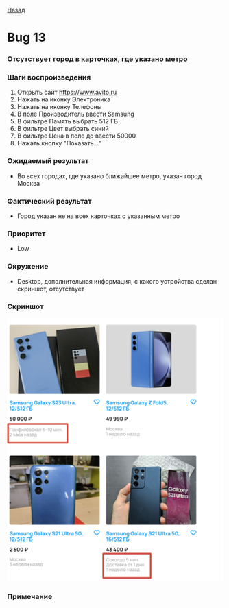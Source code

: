 [Назад](../BUGS.md)

# Bug 13

### Отсутствует город в карточках, где указано метро

### Шаги воспроизведения

1. Открыть сайт https://www.avito.ru  
2. Нажать на иконку Электроника  
3. Нажать на иконку Телефоны  
4. В поле Производитель ввести Samsung  
5. В фильтре Память выбрать 512 ГБ  
6. В фильтре Цвет выбрать синий  
7. В фильтре Цена в поле до ввести 50000    
8. Нажать кнопку "Показать..."  
 

### Ожидаемый результат
* Во всех городах, где указано ближайшее метро, указан город Москва  

### Фактический результат
* Город указан не на всех карточках с указанным метро  

### Приоритет
* Low  

### Окружение
*   Desktop, дополнительная информация, с какого устройства сделан скриншот, отсутствует  
### Скриншот
![bug-13](images/bug-13.png)   
### Примечание
